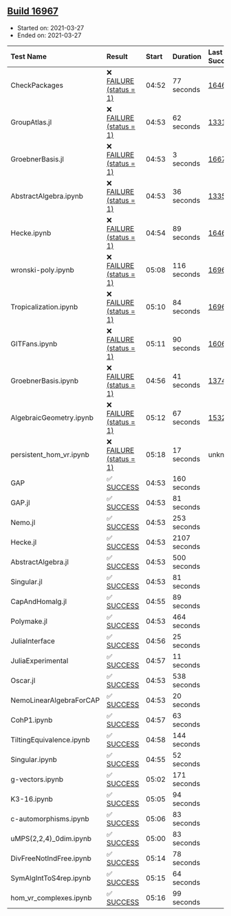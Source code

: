 ## [Build 16967](https://oscarci.mathematik.uni-kl.de/job/oscar/16967/)

* Started on: 2021-03-27
* Ended on: 2021-03-27

| Test Name    | Result | Start | Duration | Last Success | First Failure |
|:-------------|:-------|:------|:---------|:-------------|:--------------|
| CheckPackages | ❌ [FAILURE (status = 1)](https://oscarci.mathematik.uni-kl.de/job/oscar/16967/artifact/logs/build-16967/CheckPackages.log) | 04:52 | 77 seconds | [16463](https://oscarci.mathematik.uni-kl.de/job/oscar/16463/) | [16464](https://oscarci.mathematik.uni-kl.de/job/oscar/16464/) |
| GroupAtlas.jl | ❌ [FAILURE (status = 1)](https://oscarci.mathematik.uni-kl.de/job/oscar/16967/artifact/logs/build-16967/GroupAtlas.jl.log) | 04:53 | 62 seconds | [13311](https://oscarci.mathematik.uni-kl.de/job/oscar/13311/) | [13312](https://oscarci.mathematik.uni-kl.de/job/oscar/13312/) |
| GroebnerBasis.jl | ❌ [FAILURE (status = 1)](https://oscarci.mathematik.uni-kl.de/job/oscar/16967/artifact/logs/build-16967/GroebnerBasis.jl.log) | 04:53 | 3 seconds | [16676](https://oscarci.mathematik.uni-kl.de/job/oscar/16676/) | [16677](https://oscarci.mathematik.uni-kl.de/job/oscar/16677/) |
| AbstractAlgebra.ipynb | ❌ [FAILURE (status = 1)](https://oscarci.mathematik.uni-kl.de/job/oscar/16967/artifact/logs/build-16967/AbstractAlgebra.ipynb.log) | 04:53 | 36 seconds | [13355](https://oscarci.mathematik.uni-kl.de/job/oscar/13355/) | [13356](https://oscarci.mathematik.uni-kl.de/job/oscar/13356/) |
| Hecke.ipynb | ❌ [FAILURE (status = 1)](https://oscarci.mathematik.uni-kl.de/job/oscar/16967/artifact/logs/build-16967/Hecke.ipynb.log) | 04:54 | 89 seconds | [16463](https://oscarci.mathematik.uni-kl.de/job/oscar/16463/) | [16464](https://oscarci.mathematik.uni-kl.de/job/oscar/16464/) |
| wronski-poly.ipynb | ❌ [FAILURE (status = 1)](https://oscarci.mathematik.uni-kl.de/job/oscar/16967/artifact/logs/build-16967/wronski-poly.ipynb.log) | 05:08 | 116 seconds | [16963](https://oscarci.mathematik.uni-kl.de/job/oscar/16963/) | [16964](https://oscarci.mathematik.uni-kl.de/job/oscar/16964/) |
| Tropicalization.ipynb | ❌ [FAILURE (status = 1)](https://oscarci.mathematik.uni-kl.de/job/oscar/16967/artifact/logs/build-16967/Tropicalization.ipynb.log) | 05:10 | 84 seconds | [16966](https://oscarci.mathematik.uni-kl.de/job/oscar/16966/) | [16967](https://oscarci.mathematik.uni-kl.de/job/oscar/16967/) |
| GITFans.ipynb | ❌ [FAILURE (status = 1)](https://oscarci.mathematik.uni-kl.de/job/oscar/16967/artifact/logs/build-16967/GITFans.ipynb.log) | 05:11 | 90 seconds | [16068](https://oscarci.mathematik.uni-kl.de/job/oscar/16068/) | [16069](https://oscarci.mathematik.uni-kl.de/job/oscar/16069/) |
| GroebnerBasis.ipynb | ❌ [FAILURE (status = 1)](https://oscarci.mathematik.uni-kl.de/job/oscar/16967/artifact/logs/build-16967/GroebnerBasis.ipynb.log) | 04:56 | 41 seconds | [13748](https://oscarci.mathematik.uni-kl.de/job/oscar/13748/) | [13749](https://oscarci.mathematik.uni-kl.de/job/oscar/13749/) |
| AlgebraicGeometry.ipynb | ❌ [FAILURE (status = 1)](https://oscarci.mathematik.uni-kl.de/job/oscar/16967/artifact/logs/build-16967/AlgebraicGeometry.ipynb.log) | 05:12 | 67 seconds | [15322](https://oscarci.mathematik.uni-kl.de/job/oscar/15322/) | [15323](https://oscarci.mathematik.uni-kl.de/job/oscar/15323/) |
| persistent_hom_vr.ipynb | ❌ [FAILURE (status = 1)](https://oscarci.mathematik.uni-kl.de/job/oscar/16967/artifact/logs/build-16967/persistent_hom_vr.ipynb.log) | 05:18 | 17 seconds | unknown | unknown |
| GAP | ✅ [SUCCESS](https://oscarci.mathematik.uni-kl.de/job/oscar/16967/artifact/logs/build-16967/GAP.log) | 04:53 | 160 seconds |  |  |
| GAP.jl | ✅ [SUCCESS](https://oscarci.mathematik.uni-kl.de/job/oscar/16967/artifact/logs/build-16967/GAP.jl.log) | 04:53 | 81 seconds |  |  |
| Nemo.jl | ✅ [SUCCESS](https://oscarci.mathematik.uni-kl.de/job/oscar/16967/artifact/logs/build-16967/Nemo.jl.log) | 04:53 | 253 seconds |  |  |
| Hecke.jl | ✅ [SUCCESS](https://oscarci.mathematik.uni-kl.de/job/oscar/16967/artifact/logs/build-16967/Hecke.jl.log) | 04:53 | 2107 seconds |  |  |
| AbstractAlgebra.jl | ✅ [SUCCESS](https://oscarci.mathematik.uni-kl.de/job/oscar/16967/artifact/logs/build-16967/AbstractAlgebra.jl.log) | 04:53 | 500 seconds |  |  |
| Singular.jl | ✅ [SUCCESS](https://oscarci.mathematik.uni-kl.de/job/oscar/16967/artifact/logs/build-16967/Singular.jl.log) | 04:53 | 81 seconds |  |  |
| CapAndHomalg.jl | ✅ [SUCCESS](https://oscarci.mathematik.uni-kl.de/job/oscar/16967/artifact/logs/build-16967/CapAndHomalg.jl.log) | 04:55 | 89 seconds |  |  |
| Polymake.jl | ✅ [SUCCESS](https://oscarci.mathematik.uni-kl.de/job/oscar/16967/artifact/logs/build-16967/Polymake.jl.log) | 04:53 | 464 seconds |  |  |
| JuliaInterface | ✅ [SUCCESS](https://oscarci.mathematik.uni-kl.de/job/oscar/16967/artifact/logs/build-16967/JuliaInterface.log) | 04:56 | 25 seconds |  |  |
| JuliaExperimental | ✅ [SUCCESS](https://oscarci.mathematik.uni-kl.de/job/oscar/16967/artifact/logs/build-16967/JuliaExperimental.log) | 04:57 | 11 seconds |  |  |
| Oscar.jl | ✅ [SUCCESS](https://oscarci.mathematik.uni-kl.de/job/oscar/16967/artifact/logs/build-16967/Oscar.jl.log) | 04:53 | 538 seconds |  |  |
| NemoLinearAlgebraForCAP | ✅ [SUCCESS](https://oscarci.mathematik.uni-kl.de/job/oscar/16967/artifact/logs/build-16967/NemoLinearAlgebraForCAP.log) | 04:53 | 20 seconds |  |  |
| CohP1.ipynb | ✅ [SUCCESS](https://oscarci.mathematik.uni-kl.de/job/oscar/16967/artifact/logs/build-16967/CohP1.ipynb.log) | 04:57 | 63 seconds |  |  |
| TiltingEquivalence.ipynb | ✅ [SUCCESS](https://oscarci.mathematik.uni-kl.de/job/oscar/16967/artifact/logs/build-16967/TiltingEquivalence.ipynb.log) | 04:58 | 144 seconds |  |  |
| Singular.ipynb | ✅ [SUCCESS](https://oscarci.mathematik.uni-kl.de/job/oscar/16967/artifact/logs/build-16967/Singular.ipynb.log) | 04:55 | 52 seconds |  |  |
| g-vectors.ipynb | ✅ [SUCCESS](https://oscarci.mathematik.uni-kl.de/job/oscar/16967/artifact/logs/build-16967/g-vectors.ipynb.log) | 05:02 | 171 seconds |  |  |
| K3-16.ipynb | ✅ [SUCCESS](https://oscarci.mathematik.uni-kl.de/job/oscar/16967/artifact/logs/build-16967/K3-16.ipynb.log) | 05:05 | 94 seconds |  |  |
| c-automorphisms.ipynb | ✅ [SUCCESS](https://oscarci.mathematik.uni-kl.de/job/oscar/16967/artifact/logs/build-16967/c-automorphisms.ipynb.log) | 05:06 | 83 seconds |  |  |
| uMPS(2,2,4)_0dim.ipynb | ✅ [SUCCESS](https://oscarci.mathematik.uni-kl.de/job/oscar/16967/artifact/logs/build-16967/uMPS-2-2-4-_0dim.ipynb.log) | 05:00 | 83 seconds |  |  |
| DivFreeNotIndFree.ipynb | ✅ [SUCCESS](https://oscarci.mathematik.uni-kl.de/job/oscar/16967/artifact/logs/build-16967/DivFreeNotIndFree.ipynb.log) | 05:14 | 78 seconds |  |  |
| SymAlgIntToS4rep.ipynb | ✅ [SUCCESS](https://oscarci.mathematik.uni-kl.de/job/oscar/16967/artifact/logs/build-16967/SymAlgIntToS4rep.ipynb.log) | 05:15 | 64 seconds |  |  |
| hom_vr_complexes.ipynb | ✅ [SUCCESS](https://oscarci.mathematik.uni-kl.de/job/oscar/16967/artifact/logs/build-16967/hom_vr_complexes.ipynb.log) | 05:16 | 99 seconds |  |  |
